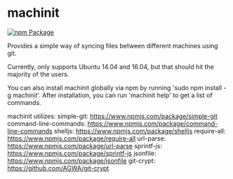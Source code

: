 # machinit

[![npm Package]()](https://www.npmjs.org/package/machinit)

Provides a simple way of syncing files between different machines using git.

Currently, only supports Ubuntu 14.04 and 16.04, but that should hit the majority of the users.

You can also install machinit globally via npm by running 'sudo npm install -g machinit'.
After installation, you can run 'machinit help' to get a list of commands.

machinit utilizes:
    simple-git: https://www.npmjs.com/package/simple-git
    command-line-commands: https://www.npmjs.com/package/command-line-commands
    shelljs: https://www.npmjs.com/package/shelljs
    require-all: https://www.npmjs.com/package/require-all
    url-parse: https://www.npmjs.com/package/url-parse
    sprintf-js: https://www.npmjs.com/package/sprintf-js
    jsonfile: https://www.npmjs.com/package/jsonfile
    git-crypt:  https://github.com/AGWA/git-crypt
